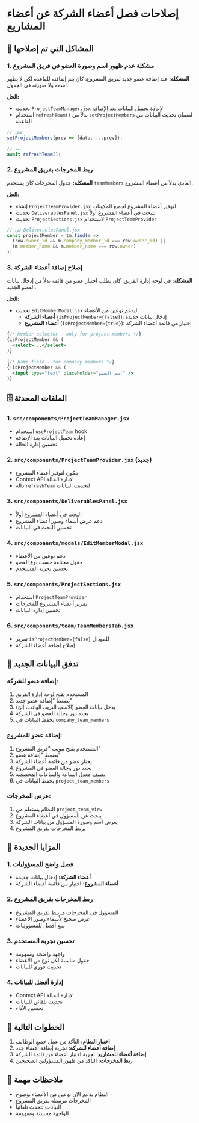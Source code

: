 # إصلاحات فصل أعضاء الشركة عن أعضاء المشاريع

## 🔧 المشاكل التي تم إصلاحها

### 1. مشكلة عدم ظهور اسم وصورة العضو في فريق المشروع

**المشكلة:** عند إضافة عضو جديد لفريق المشروع، كان يتم إضافته للقاعدة لكن لا يظهر اسمه ولا صورته في الجدول.

**الحل:**
- تحديث `ProjectTeamManager.jsx` لإعادة تحميل البيانات بعد الإضافة
- استخدام `refreshTeam()` بدلاً من `setProjectMembers` لضمان تحديث البيانات من القاعدة

```jsx
// قبل
setProjectMembers(prev => [data, ...prev]);

// بعد
await refreshTeam();
```

### 2. ربط المخرجات بفريق المشروع

**المشكلة:** جدول المخرجات كان يستخدم `teamMembers` العادي بدلاً من أعضاء المشروع.

**الحل:**
- إنشاء `ProjectTeamProvider.jsx` لتوفير أعضاء المشروع لجميع المكونات
- تحديث `DeliverablesPanel.jsx` للبحث في أعضاء المشروع أولاً
- تحديث `ProjectSections.jsx` لاستخدام `ProjectTeamProvider`

```jsx
// في DeliverablesPanel.jsx
const projectMember = tm.find(m => 
  (row.owner_id && m.company_member_id === row.owner_id) || 
  (m.member_name && m.member_name === row.owner)
);
```

### 3. إصلاح إضافة أعضاء الشركة

**المشكلة:** في لوحة إدارة الفريق، كان يطلب اختيار عضو من قائمة بدلاً من إدخال بيانات العضو الجديد.

**الحل:**
- تحديث `EditMemberModal.jsx` ليدعم نوعين من الأعضاء:
  - **أعضاء الشركة** (`isProjectMember={false}`): إدخال بيانات جديدة
  - **أعضاء المشروع** (`isProjectMember={true}`): اختيار من قائمة أعضاء الشركة

```jsx
{/* Member selector - only for project members */}
{isProjectMember && (
  <select>...</select>
)}

{/* Name field - for company members */}
{!isProjectMember && (
  <input type="text" placeholder="اسم العضو" />
)}
```

## 🗄️ الملفات المحدثة

### 1. `src/components/ProjectTeamManager.jsx`
- استخدام `useProjectTeam` hook
- إعادة تحميل البيانات بعد الإضافة
- تحسين إدارة الحالة

### 2. `src/components/ProjectTeamProvider.jsx` (جديد)
- مكون لتوفير أعضاء المشروع
- Context API لإدارة الحالة
- دالة `refreshTeam` لتحديث البيانات

### 3. `src/components/DeliverablesPanel.jsx`
- البحث في أعضاء المشروع أولاً
- دعم عرض أسماء وصور أعضاء المشروع
- تحسين البحث في البيانات

### 4. `src/components/modals/EditMemberModal.jsx`
- دعم نوعين من الأعضاء
- حقول مختلفة حسب نوع العضو
- تحسين تجربة المستخدم

### 5. `src/components/ProjectSections.jsx`
- استخدام `ProjectTeamProvider`
- تمرير أعضاء المشروع للمخرجات
- تحسين إدارة البيانات

### 6. `src/components/team/TeamMembersTab.jsx`
- تمرير `isProjectMember={false}` للمودال
- إصلاح إضافة أعضاء الشركة

## 🔄 تدفق البيانات الجديد

### إضافة عضو للشركة:
1. المستخدم يفتح لوحة إدارة الفريق
2. يضغط "إضافة عضو جديد"
3. يدخل بيانات العضو (الاسم، البريد، الهاتف، إلخ)
4. يحدد دور وحالة العضو في الشركة
5. يحفظ البيانات في `company_team_members`

### إضافة عضو للمشروع:
1. المستخدم يفتح تبويب "فريق المشروع"
2. يضغط "إضافة عضو"
3. يختار عضو من قائمة أعضاء الشركة
4. يحدد دور وحالة العضو في المشروع
5. يضيف معدل الساعة والساعات المخصصة
6. يحفظ البيانات في `project_team_members`

### عرض المخرجات:
1. النظام يستعلم من `project_team_view`
2. يبحث عن المسؤول في أعضاء المشروع
3. يعرض اسم وصورة المسؤول من بيانات الشركة
4. يربط المخرجات بفريق المشروع

## 🎯 المزايا الجديدة

### 1. فصل واضح للمسؤوليات
- **أعضاء الشركة:** إدخال بيانات جديدة
- **أعضاء المشروع:** اختيار من قائمة أعضاء الشركة

### 2. ربط المخرجات بفريق المشروع
- المسؤول في المخرجات مرتبط بفريق المشروع
- عرض صحيح لأسماء وصور الأعضاء
- تتبع أفضل للمسؤوليات

### 3. تحسين تجربة المستخدم
- واجهة واضحة ومفهومة
- حقول مناسبة لكل نوع من الأعضاء
- تحديث فوري للبيانات

### 4. إدارة أفضل للبيانات
- Context API لإدارة الحالة
- تحديث تلقائي للبيانات
- تحسين الأداء

## 🚀 الخطوات التالية

1. **اختبار النظام:** التأكد من عمل جميع الوظائف
2. **إضافة أعضاء للشركة:** تجربة إضافة أعضاء جدد
3. **إضافة أعضاء للمشاريع:** تجربة اختيار أعضاء من قائمة الشركة
4. **ربط المخرجات:** التأكد من ظهور المسؤولين الصحيحين

## 📝 ملاحظات مهمة

- النظام يدعم الآن نوعين من الأعضاء بوضوح
- المخرجات مرتبطة بفريق المشروع
- البيانات تتحدث تلقائياً
- الواجهة محسنة ومفهومة
